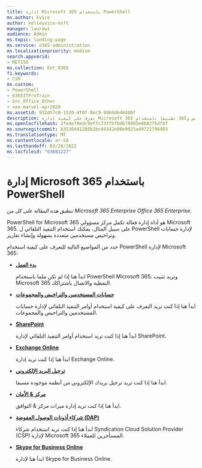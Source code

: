 ```yaml
---
title: إدارة Microsoft 365 باستخدام PowerShell
ms.author: kvice
author: kelleyvice-msft
manager: laurawi
audience: Admin
ms.topic: landing-page
ms.service: o365-administration
ms.localizationpriority: medium
search.appverid:
- MET150
ms.collection: Ent_O365
f1.keywords:
- CSH
ms.custom:
- PowerShell
- O365ITProTrain
- Ent_Office_Other
- seo-marvel-apr2020
ms.assetid: 932d57c0-1520-4f0f-8ec9-9966d646480f
description: تعرف على كيفية إدارة Microsoft 365 والتراخيص و365 تطبيقا باستخدام PowerShell.
ms.openlocfilehash: 2fedef0edc9effc73ffbfbd678905e0b8276df8f
ms.sourcegitcommit: b3530441288b2bc44342e00e9025a49721796903
ms.translationtype: MT
ms.contentlocale: ar-SA
ms.lasthandoff: 03/20/2022
ms.locfileid: "63681227"
---
```

# <a name="manage-microsoft-365-with-powershell"></a>إدارة Microsoft 365 باستخدام PowerShell

*تنطبق هذه المقالة على كل من Microsoft 365 Enterprise Office 365 Enterprise.*

PowerShell for Microsoft 365 هو أداة إدارة فعالة تكمل مركز مسؤولي Microsoft 365. على سبيل المثال، يمكنك استخدام التنفيذ التلقائي ل PowerShell لإدارة حسابات وتراخيص مستخدمين متعددة بسهولة وإنشاء تقارير.

حدد من المواضيع التالية للتعرف على كيفية استخدام PowerShell لإدارة Microsoft 365:
  
- [**بدء العمل**](getting-started-with-microsoft-365-powershell.md)

    ابدأ هنا إذا لم تكن ملما باستخدام PowerShell Microsoft 365، وتريد تثبيت Microsoft 365 النمطية والاتصال باشتراكك.

- [**حسابات المستخدمين والتراخيص والمجموعات**](manage-user-accounts-and-licenses-with-microsoft-365-powershell.md)

    ابدأ هنا إذا كنت تريد التعرف على كيفية استخدام أوامر التنفيذ التلقائي لإدارة حسابات المستخدمين والتراخيص والمجموعات.

- [**SharePoint**](manage-sharepoint-online-with-microsoft-365-powershell.md)

    ابدأ هنا إذا كنت تريد استخدام أوامر التنفيذ التلقائي لإدارة SharePoint.

- [**Exchange Online**](/powershell/exchange/exchange-online-powershell)

    ابدأ هنا إذا كنت تريد إدارة Exchange Online.

- [**ترحيل البريد الإلكتروني**](use-powershell-for-email-migration-to-microsoft-365.md)

    ابدأ هنا إذا كنت تريد ترحيل بريدك الإلكتروني من أنظمة موجودة مسبقا.

- [**مركز & الأمان**](/powershell/exchange/scc-powershell)

    ابدأ هنا إذا كنت تريد إدارة ميزات مركز & التوافق.

- [**شركاء أذونات الوصول المفوضة (DAP)**](manage-microsoft-365-with-windows-powershell-for-delegated-access-permissions-dap-p.md)

    ابدأ هنا إذا كنت تريد استخدام شركاء Syndication Cloud Solution Provider (CSP) لإدارة Microsoft 365 المستأجرين للعملاء.

- [**Skype for Business Online**](manage-skype-for-business-online-with-microsoft-365-powershell.md)

    ابدأ هنا لإدارة Skype for Business Online.